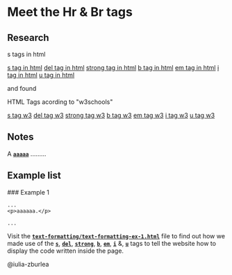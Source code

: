 # Meet the Hr & Br tags

## Research

s tags in html

[s tag in html](https://www.google.com/search?q=s+tag+html)
[del tag in html](https://www.google.com/search?q=del+tag+html)
[strong tag in html](https://www.google.com/.....)
[b tag in html](https://www.google.com/.....)
[em tag in html](https://www.google.com/.....)
[i tag in html](https://www.google.com/.....)
[u tag in html](https://www.google.com/.....)

and found

HTML Tags acording to "w3schools"

[s tag w3](https://www.w3schools.com/tags/tag_s.asp)
[del tag w3](https://www.w3schools.com/tags/tag_del.asp)
[strong tag w3](https://www.w3schools.com/tags/....)
[b tag w3](https://www.w3schools.com/tags/....)
[em tag w3](https://www.w3schools.com/tags/....)
[i tag w3](https://www.w3schools.com/tags/....)
[u tag w3](https://www.w3schools.com/tags/....)

## Notes

A <ins>**`aaaaa`**</ins> .........

## Example list

### Example 1

```html:
...
<p>aaaaaa.</p>

...
```

Visit the <ins>**`text-formatting/text-formatting-ex-1.html`**</ins> file to find out how we made use of the <ins>**`s`**</ins>, <ins>**`del`**</ins>, <ins>**`strong`**</ins>, <ins>**`b`**</ins>, <ins>**`em`**</ins>, <ins>**`i`**</ins> &, <ins>**`u`**</ins> tags to tell the website how to display the code written inside the page.

@iulia-zburlea
